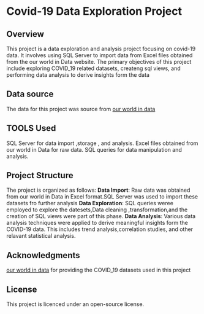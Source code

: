 # Covid-19 Data Exploration Project
## Overview 
This project is a data exploration and analysis project focusing on covid-19 data. It involves using 
SQL Server to import data from Excel files obtained from the our world in Data website.
The primary objectives of this project include exploring COVID_19 related datasets, createng sql views, and performing data analysis to derive insights form the data
## Data source
The  data for this project was source from [our world in data](http://ourworldindata.org)

## TOOLS Used
 SQL Server for data import ,storage , and analysis.
 Excel files obtained from our world in Data for raw data.
 SQL queries for data manipulation and analysis.
 ## Project Structure
 The project is organized as follows:
 **Data Import**: Raw data was obtained from our world in Data in Excel format.SQL Server was used to import  these datasets fro further analysis
 **Data Exploration**: SQL queries weree employed to explore the datesets,Data cleaning ,transformation,and the creation of SQL views  were part of this phase.
 **Data Analysis**: Various data analysis techniques were applied to derive meaningful insights form the COVID-19 data. This includes trend analysis,correlation studies, and other relavant  statistical analysis.
  
 ## Acknowledgments
 [our world in data](https://ourworldindata.org/) for providing the COVID_19 datasets used in this project

 ## License
 This project is licenced under  an open-source license.
